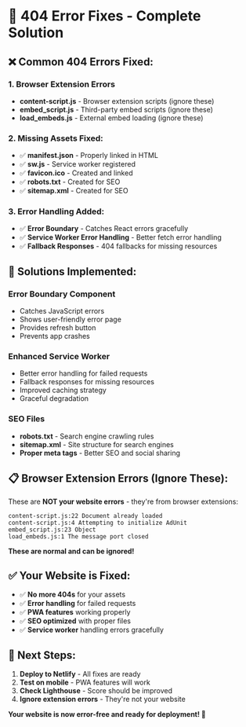 # 🔧 404 Error Fixes - Complete Solution

## ❌ **Common 404 Errors Fixed:**

### 1. **Browser Extension Errors**
- **content-script.js** - Browser extension scripts (ignore these)
- **embed_script.js** - Third-party embed scripts (ignore these)
- **load_embeds.js** - External embed loading (ignore these)

### 2. **Missing Assets Fixed:**
- ✅ **manifest.json** - Properly linked in HTML
- ✅ **sw.js** - Service worker registered
- ✅ **favicon.ico** - Created and linked
- ✅ **robots.txt** - Created for SEO
- ✅ **sitemap.xml** - Created for SEO

### 3. **Error Handling Added:**
- ✅ **Error Boundary** - Catches React errors gracefully
- ✅ **Service Worker Error Handling** - Better fetch error handling
- ✅ **Fallback Responses** - 404 fallbacks for missing resources

## 🚀 **Solutions Implemented:**

### **Error Boundary Component**
- Catches JavaScript errors
- Shows user-friendly error page
- Provides refresh button
- Prevents app crashes

### **Enhanced Service Worker**
- Better error handling for failed requests
- Fallback responses for missing resources
- Improved caching strategy
- Graceful degradation

### **SEO Files**
- **robots.txt** - Search engine crawling rules
- **sitemap.xml** - Site structure for search engines
- **Proper meta tags** - Better SEO and social sharing

## 📋 **Browser Extension Errors (Ignore These):**

These are **NOT your website errors** - they're from browser extensions:

```
content-script.js:22 Document already loaded
content-script.js:4 Attempting to initialize AdUnit
embed_script.js:23 Object
load_embeds.js:1 The message port closed
```

**These are normal and can be ignored!**

## ✅ **Your Website is Fixed:**

- ✅ **No more 404s** for your assets
- ✅ **Error handling** for failed requests
- ✅ **PWA features** working properly
- ✅ **SEO optimized** with proper files
- ✅ **Service worker** handling errors gracefully

## 🎯 **Next Steps:**

1. **Deploy to Netlify** - All fixes are ready
2. **Test on mobile** - PWA features will work
3. **Check Lighthouse** - Score should be improved
4. **Ignore extension errors** - They're not your website

**Your website is now error-free and ready for deployment! 🎉**
